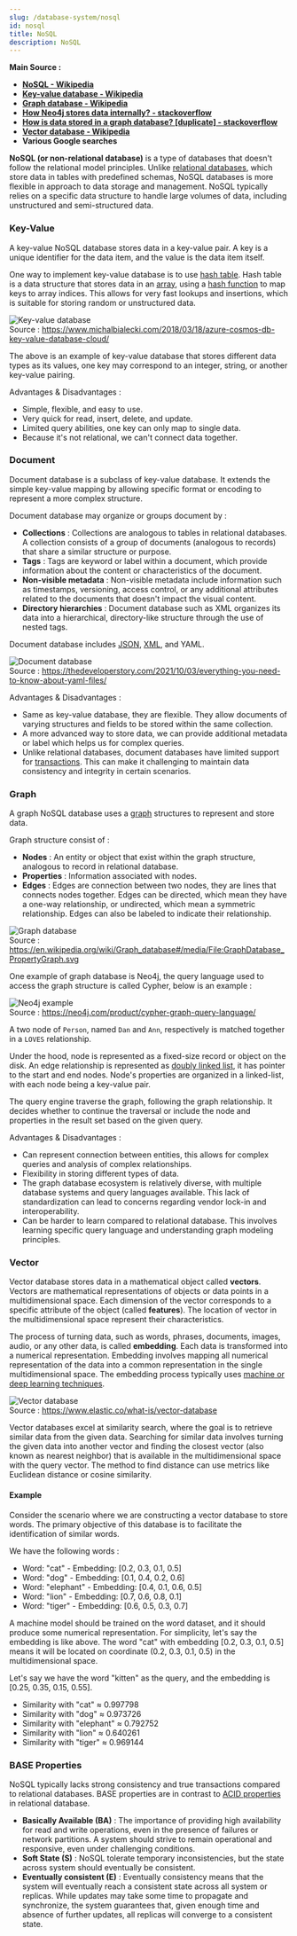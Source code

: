 ```yaml
---
slug: /database-system/nosql
id: nosql
title: NoSQL
description: NoSQL
---
```


**Main Source :**

- **[NoSQL - Wikipedia](https://en.wikipedia.org/wiki/NoSQL)**
- **[Key-value database - Wikipedia](https://en.wikipedia.org/wiki/Key%E2%80%93value_database)**
- **[Graph database - Wikipedia](https://en.wikipedia.org/wiki/Graph_database)**
- **[How Neo4j stores data internally? - stackoverflow](https://stackoverflow.com/questions/24366078/how-neo4j-stores-data-internally)**
- **[How is data stored in a graph database? [duplicate] - stackoverflow](https://stackoverflow.com/questions/48777704/how-is-data-stored-in-a-graph-database)**
- **[Vector database - Wikipedia](https://en.wikipedia.org/wiki/Vector_database)**
- **Various Google searches**

**NoSQL (or non-relational database)** is a type of databases that doesn't follow the relational model principles. Unlike [relational databases](/database-system/relational-data), which store data in tables with predefined schemas, NoSQL databases is more flexible in approach to data storage and management. NoSQL typically relies on a specific data structure to handle large volumes of data, including unstructured and semi-structured data.

### Key-Value

A key-value NoSQL database stores data in a key-value pair. A key is a unique identifier for the data item, and the value is the data item itself.

One way to implement key-value database is to use [hash table](/data-structures-and-algorithms/hash-table). Hash table is a data structure that stores data in an [array](/data-structures-and-algorithms/array), using a [hash function](/computer-security/hash-function) to map keys to array indices. This allows for very fast lookups and insertions, which is suitable for storing random or unstructured data.

![Key-value database](./key-value.png)  
Source : https://www.michalbialecki.com/2018/03/18/azure-cosmos-db-key-value-database-cloud/

The above is an example of key-value database that stores different data types as its values, one key may correspond to an integer, string, or another key-value pairing.

Advantages & Disadvantages :

- Simple, flexible, and easy to use.
- Very quick for read, insert, delete, and update.
- Limited query abilities, one key can only map to single data.
- Because it's not relational, we can't connect data together.

### Document

Document database is a subclass of key-value database. It extends the simple key-value mapping by allowing specific format or encoding to represent a more complex structure.

Document database may organize or groups document by :

- **Collections** : Collections are analogous to tables in relational databases. A collection consists of a group of documents (analogous to records) that share a similar structure or purpose.
- **Tags** : Tags are keyword or label within a document, which provide information about the content or characteristics of the document.
- **Non-visible metadata** : Non-visible metadata include information such as timestamps, versioning, access control, or any additional attributes related to the documents that doesn't impact the visual content.
- **Directory hierarchies** : Document database such as XML organizes its data into a hierarchical, directory-like structure through the use of nested tags.

Document database includes [JSON](/frontend-web-development/json), [XML](/digital-media-processing/xml), and YAML.

![Document database](./document.png)  
Source : https://thedeveloperstory.com/2021/10/03/everything-you-need-to-know-about-yaml-files/

Advantages & Disadvantages :

- Same as key-value database, they are flexible. They allow documents of varying structures and fields to be stored within the same collection.
- A more advanced way to store data, we can provide additional metadata or label which helps us for complex queries.
- Unlike relational databases, document databases have limited support for [transactions](/database-system/transactions). This can make it challenging to maintain data consistency and integrity in certain scenarios.

### Graph

A graph NoSQL database uses a [graph](/data-structures-and-algorithms/graph) structures to represent and store data.

Graph structure consist of :

- **Nodes** : An entity or object that exist within the graph structure, analogous to record in relational database.
- **Properties** : Information associated with nodes.
- **Edges** : Edges are connection between two nodes, they are lines that connects nodes together. Edges can be directed, which mean they have a one-way relationship, or undirected, which mean a symmetric relationship. Edges can also be labeled to indicate their relationship.

![Graph database](./graph.png)  
Source : https://en.wikipedia.org/wiki/Graph_database#/media/File:GraphDatabase_PropertyGraph.svg

One example of graph database is Neo4j, the query language used to access the graph structure is called Cypher, below is an example :

![Neo4j example](./neo4j.png)  
Source : https://neo4j.com/product/cypher-graph-query-language/

A two node of `Person`, named `Dan` and `Ann`, respectively is matched together in a `LOVES` relationship.

Under the hood, node is represented as a fixed-size record or object on the disk. An edge relationship is represented as [doubly linked list](/data-structures-and-algorithms/linked-list#doubly-linked-list), it has pointer to the start and end nodes. Node's properties are organized in a linked-list, with each node being a key-value pair.

The query engine traverse the graph, following the graph relationship. It decides whether to continue the traversal or include the node and properties in the result set based on the given query.

Advantages & Disadvantages :

- Can represent connection between entities, this allows for complex queries and analysis of complex relationships.
- Flexibility in storing different types of data.
- The graph database ecosystem is relatively diverse, with multiple database systems and query languages available. This lack of standardization can lead to concerns regarding vendor lock-in and interoperability.
- Can be harder to learn compared to relational database. This involves learning specific query language and understanding graph modeling principles.

### Vector

Vector database stores data in a mathematical object called **vectors**. Vectors are mathematical representations of objects or data points in a multidimensional space. Each dimension of the vector corresponds to a specific attribute of the object (called **features**). The location of vector in the multidimensional space represent their characteristics.

The process of turning data, such as words, phrases, documents, images, audio, or any other data, is called **embedding**. Each data is transformed into a numerical representation. Embedding involves mapping all numerical representation of the data into a common representation in the single multidimensional space. The embedding process typically uses [machine or deep learning techniques](/machine-learning).

![Vector database](./vector.png)  
Source : https://www.elastic.co/what-is/vector-database

Vector databases excel at similarity search, where the goal is to retrieve similar data from the given data. Searching for similar data involves turning the given data into another vector and finding the closest vector (also known as nearest neighbor) that is available in the multidimensional space with the query vector. The method to find distance can use metrics like Euclidean distance or cosine similarity.

#### Example

Consider the scenario where we are constructing a vector database to store words. The primary objective of this database is to facilitate the identification of similar words.

We have the following words :

- Word: "cat" - Embedding: [0.2, 0.3, 0.1, 0.5]
- Word: "dog" - Embedding: [0.1, 0.4, 0.2, 0.6]
- Word: "elephant" - Embedding: [0.4, 0.1, 0.6, 0.5]
- Word: "lion" - Embedding: [0.7, 0.6, 0.8, 0.1]
- Word: "tiger" - Embedding: [0.6, 0.5, 0.3, 0.7]

A machine model should be trained on the word dataset, and it should produce some numerical representation. For simplicity, let's say the embedding is like above. The word "cat" with embedding [0.2, 0.3, 0.1, 0.5] means it will be located on coordinate (0.2, 0.3, 0.1, 0.5) in the multidimensional space.

Let's say we have the word "kitten" as the query, and the embedding is [0.25, 0.35, 0.15, 0.55].

- Similarity with "cat" ≈ 0.997798
- Similarity with "dog" ≈ 0.973726
- Similarity with "elephant" ≈ 0.792752
- Similarity with "lion" ≈ 0.640261
- Similarity with "tiger" ≈ 0.969144

### BASE Properties

NoSQL typically lacks strong consistency and true transactions compared to relational databases. BASE properties are in contrast to [ACID properties](/database-system/transactions#acid) in relational database.

- **Basically Available (BA)** : The importance of providing high availability for read and write operations, even in the presence of failures or network partitions. A system should strive to remain operational and responsive, even under challenging conditions.
- **Soft State (S)** : NoSQL tolerate temporary inconsistencies, but the state across system should eventually be consistent.
- **Eventually consistent (E)** : Eventually consistency means that the system will eventually reach a consistent state across all system or replicas. While updates may take some time to propagate and synchronize, the system guarantees that, given enough time and absence of further updates, all replicas will converge to a consistent state.
